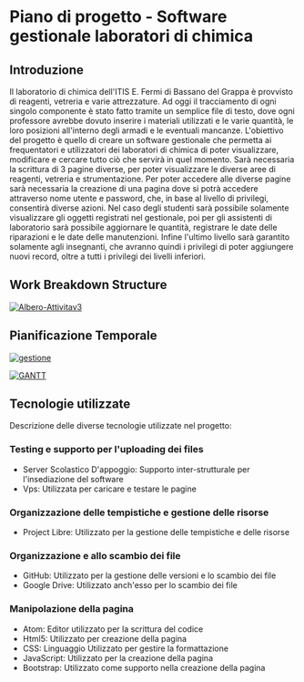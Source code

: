 # Piano di progetto - Software gestionale laboratori di chimica

## Introduzione

Il laboratorio di chimica dell'ITIS E. Fermi di Bassano del Grappa è provvisto di reagenti, vetreria e varie attrezzature.
Ad oggi il tracciamento di ogni singolo componente è stato fatto tramite un semplice file di testo, dove ogni professore avrebbe dovuto inserire i materiali utilizzati e le varie quantità, le loro posizioni all'interno degli armadi e le eventuali mancanze.
L'obiettivo del progetto è quello di creare un software gestionale che permetta ai frequentatori e utilizzatori dei laboratori di chimica di poter visualizzare, modificare e cercare tutto ciò che servirà in quel momento.
Sarà necessaria la scrittura di 3 pagine diverse, per poter visualizzare le diverse aree di reagenti, vetreria e strumentazione.
Per poter accedere alle diverse pagine sarà necessaria la creazione di una pagina dove si potrà accedere attraverso nome utente e password, che, in base al livello di privilegi, consentirà diverse azioni. Nel caso degli studenti sarà possibile solamente visualizzare gli oggetti registrati nel gestionale, poi per gli assistenti di laboratorio sarà possibile aggiornare le quantità, registrare le date delle riparazioni e le date delle manutenzioni.
Infine l'ultimo livello sarà garantito solamente agli insegnanti, che avranno quindi i privilegi di poter aggiungere nuovi record, oltre a tutti i privilegi dei livelli inferiori.

## Work Breakdown Structure
<a href="https://ibb.co/0G5XK0T"><img src="https://i.ibb.co/JsZdqYV/Albero-Attivitav3.png" alt="Albero-Attivitav3" border="0"></a>

## Pianificazione Temporale
<a href="https://ibb.co/bdF26Ld"><img src="https://i.ibb.co/tCzxHcC/gestione.png" alt="gestione" border="0"></a>

<a href="https://ibb.co/4YDsZLY"><img src="https://i.ibb.co/3M8fybM/GANTT.png" alt="GANTT" border="0"></a>

## Tecnologie utilizzate

Descrizione delle diverse tecnologie utilizzate nel progetto:

### Testing e supporto per l'uploading dei files

-   Server Scolastico D'appoggio: Supporto inter-strutturale per l'insediazione del software
-   Vps: Utilizzata per caricare e testare le pagine

### Organizzazione delle tempistiche e gestione delle risorse

-   Project Libre: Utilizzato per la gestione delle tempistiche e delle risorse

### Organizzazione e allo scambio dei file

-   GitHub: Utilizzato per la gestione delle versioni e lo scambio dei file
-   Google Drive: Utilizzato anch'esso per lo scambio dei file

### Manipolazione della pagina

-   Atom: Editor utilizzato per la scrittura del codice
-   Html5: Utilizzato per creazione della pagina
-   CSS: Linguaggio Utilizzato per gestire la formattazione
-   JavaScript: Utilizzato per la creazione della pagina
-   Bootstrap: Utilizzato come supporto nella creazione della pagina
<!--stackedit_data:
eyJoaXN0b3J5IjpbLTE1NjMzMzE0NjMsLTQwMjA1ODY0NV19
-->